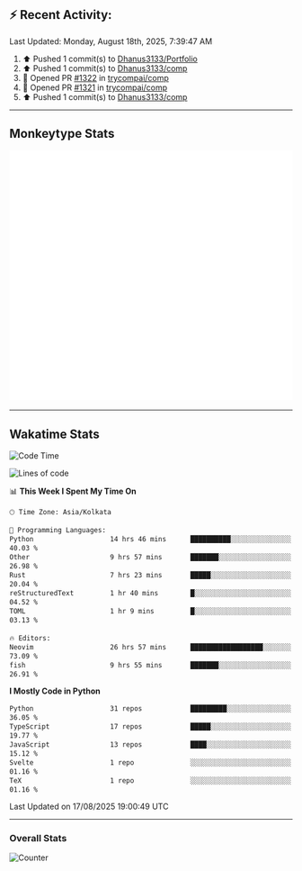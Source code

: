 ## :zap: Recent Activity:
<!--RECENT_ACTIVITY:last_update-->
Last Updated: Monday, August 18th, 2025, 7:39:47 AM
<!--RECENT_ACTIVITY:last_update_end-->
<!--RECENT_ACTIVITY:start-->
1. ⬆️ Pushed 1 commit(s) to [Dhanus3133/Portfolio](https://github.com/Dhanus3133/Portfolio)<br>
2. ⬆️ Pushed 1 commit(s) to [Dhanus3133/comp](https://github.com/Dhanus3133/comp)<br>
3. 💪 Opened PR [#1322](https://github.com/trycompai/comp/pull/1322) in [trycompai/comp](https://github.com/trycompai/comp)<br>
4. 💪 Opened PR [#1321](https://github.com/trycompai/comp/pull/1321) in [trycompai/comp](https://github.com/trycompai/comp)<br>
5. ⬆️ Pushed 1 commit(s) to [Dhanus3133/comp](https://github.com/Dhanus3133/comp)<br>
<!--RECENT_ACTIVITY:end-->

---

## Monkeytype Stats
<a href="https://monkeytype.com/profile/dhanus">
  <img src="https://raw.githubusercontent.com/Dhanus3133/Dhanus3133/monkeytype/monkeytype-lb.svg" alt="Monkeytype Profile" />
</a>

---

## Wakatime Stats
<!--START_SECTION:waka-->
![Code Time](http://img.shields.io/badge/Code%20Time-2%2C972%20hrs%205%20mins-blue)

![Lines of code](https://img.shields.io/badge/From%20Hello%20World%20I%27ve%20Written-4.8%20million%20lines%20of%20code-blue)

📊 **This Week I Spent My Time On** 

```text
🕑︎ Time Zone: Asia/Kolkata

💬 Programming Languages: 
Python                   14 hrs 46 mins      ██████████░░░░░░░░░░░░░░░   40.03 % 
Other                    9 hrs 57 mins       ███████░░░░░░░░░░░░░░░░░░   26.98 % 
Rust                     7 hrs 23 mins       █████░░░░░░░░░░░░░░░░░░░░   20.04 % 
reStructuredText         1 hr 40 mins        █░░░░░░░░░░░░░░░░░░░░░░░░   04.52 % 
TOML                     1 hr 9 mins         █░░░░░░░░░░░░░░░░░░░░░░░░   03.13 % 

🔥 Editors: 
Neovim                   26 hrs 57 mins      ██████████████████░░░░░░░   73.09 % 
fish                     9 hrs 55 mins       ███████░░░░░░░░░░░░░░░░░░   26.91 % 
```

**I Mostly Code in Python** 

```text
Python                   31 repos            █████████░░░░░░░░░░░░░░░░   36.05 % 
TypeScript               17 repos            █████░░░░░░░░░░░░░░░░░░░░   19.77 % 
JavaScript               13 repos            ████░░░░░░░░░░░░░░░░░░░░░   15.12 % 
Svelte                   1 repo              ░░░░░░░░░░░░░░░░░░░░░░░░░   01.16 % 
TeX                      1 repo              ░░░░░░░░░░░░░░░░░░░░░░░░░   01.16 % 
```




 Last Updated on 17/08/2025 19:00:49 UTC
<!--END_SECTION:waka-->
---

### Overall Stats

<img src="https://moe-counter.glitch.me/get/@Dhanus3133?theme=asoul" alt="Counter" />
